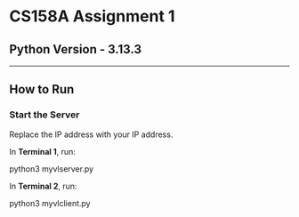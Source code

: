 # CS158A Assignment 1

## Python Version - 3.13.3

---

## How to Run

### Start the Server

Replace the IP address with your IP address.

In **Terminal 1**, run:

python3 myvlserver.py

In **Terminal 2**, run:

python3 myvlclient.py
